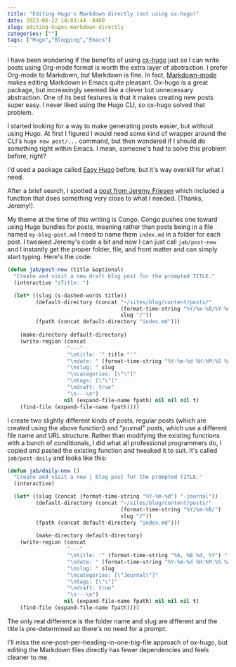 ```yaml
---
title: "Editing Hugo's Markdown directly (not using ox-hugo)"
date: 2023-06-22 14:03:44 -0400
slug: editing-hugos-markdown-directly
categories: [""]
tags: ["Hugo","Blogging","Emacs"]
---
```


I have been wondering if the benefits of using [ox-hugo](https://ox-hugo.scripter.co/) just so I can write posts using Org-mode format is worth the extra layer of abstraction. I prefer Org-mode to Markdown, but Markdown is fine. In fact,  [Markdown-mode](https://jblevins.org/projects/markdown-mode/) makes editing Markdown in Emacs quite pleasant. Ox-hugo is a great package, but increasingly seemed like a clever but unnecessary abstraction. One of its best features is that it makes creating new posts super easy. I never liked using the Hugo CLI, so ox-hugo solved that problem.

I started looking for a way to make generating posts easier, but without using Hugo. At first I figured I would need some kind of wrapper around the CLI's `hugo new post/...` command, but then wondered if I should do something right within Emacs. I mean, someone's had to solve this problem before, right?

I'd used a package called [Easy Hugo](https://github.com/masasam/emacs-easy-hugo) before, but it's way overkill for what I need.

After a brief search, I spotted a [post from Jeremy Friesen](https://takeonrules.com/2021/05/20/emacs-function-to-rename-hugo-blog-post/#tor-post-new) which included a function that does something very close to what I needed. (Thanks, Jeremy!).

My theme at the time of this writing is Congo. Congo pushes one toward using Hugo bundles for posts, meaning rather than posts being in a file named `my-blog-post.md` I need to name them `index.md` in a folder for each post. I tweaked Jeremy's code a bit and now I can just call `jab/post-new` and I instantly get the proper folder, file, and front matter and can simply start typing. Here's the code:

```lisp
(defun jab/post-new (title &optional)
  "Create and visit a new draft blog post for the prompted TITLE."
  (interactive "sTitle: ")

  (let* ((slug (s-dashed-words title))
         (default-directory (concat "~/sites/blog/content/posts/"
                                    (format-time-string "%Y/%m-%B/%Y-%m-%d-")
                                    slug "/"))
         (fpath (concat default-directory "index.md")))
         
    (make-directory default-directory)
    (write-region (concat
                   "---"
                   "\ntitle: '" title "'"
                   "\ndate: " (format-time-string "%Y-%m-%d %H:%M:%S %z")
                   "\nslug: " slug
                   "\ncategories: [\"\"]"
                   "\ntags: [\"\"]"
                   "\ndraft: true"
                   "\n---\n")
                  nil (expand-file-name fpath) nil nil nil t)
    (find-file (expand-file-name fpath))))
```

I create two slightly different kinds of posts, regular posts (which are created using the above function) and "journal" posts, which use a different file name and URL structure. Rather than modifying the existing functions with a bunch of conditionals, I did what all professional programmers do, I copied and pasted the existing function and tweaked it to suit. It's called `jab/post-daily` and looks like this:

```lisp
(defun jab/daily-new ()
  "Create and visit a new j blog post for the prompted TITLE."
  (interactive)

  (let* ((slug (concat (format-time-string "%Y-%m-%d") "-journal"))
         (default-directory (concat "~/sites/blog/content/posts/"
                                    (format-time-string "%Y/%m-%B/")
                                    slug "/"))
         (fpath (concat default-directory "index.md")))
         
         (make-directory default-directory)
    (write-region (concat
                   "---"
                   "\ntitle: '" (format-time-string "%A, %B %d, %Y") "'"
                   "\ndate: " (format-time-string "%Y-%m-%d %H:%M:%S %z")
                   "\nslug: " slug
                   "\ncategories: [\"Journal\"]"
                   "\ntags: [\"\"]"
                   "\ndraft: true"
                   "\n---\n")
                  nil (expand-file-name fpath) nil nil nil t)
    (find-file (expand-file-name fpath))))
```

The only real difference is the folder name and slug are different and the title is pre-determined so there's no need for a prompt.

I'll miss the one-post-per-heading-in-one-big-file approach of ox-hugo, but editing the Markdown files directly has fewer dependencies and feels cleaner to me.

